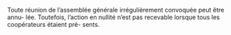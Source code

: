 Toute réunion de l’assemblée générale irrégulièrement convoquée peut être annu- lée. Toutefois, l’action en nullité n’est pas recevable lorsque tous les coopérateurs étaient pré- sents.